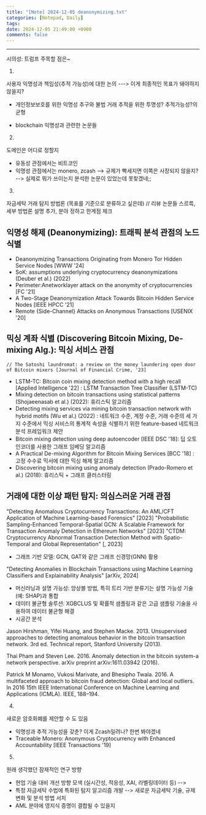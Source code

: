 ```yaml
---
title: "[Note] 2024-12-05 deanonymizing.txt"
categories: [Notepad, Daily]
tags: 
date: 2024-12-05 21:49:00 +0900
comments: false
---
```

---

시의성: 트럼프
주목할 점은~


1.
사용자 익명성과 책임성(추적 가능성)에 대한 논의 ---> 이게 최종적인 목표가 돼야하지 않을지?

- 개인정보보호를 위한 익명성 추구와 불법 거래 추적을 위한 투명성? 추적가능성?의 균형

- blockchain 익명성과 관련한 논문들


2.
도메인은 어디로 정할지

- 유동성 관점에서는 비트코인
- 익명성 관점에서는 monero, zcash --> 규제가 빡세지면 이쪽은 사장되지 않을지?
	--> 실제로 뭐가 쓰이는지 분석한 논문이 있었는데 못찾겠네;;



3.
자금세탁 거래 탐지 방법론 (목표를 기준으로 분류하고 싶은데)	// 리뷰 논문들 스르륵, 세부 방법론 설명 추가, 분야 정하고 한계점 체크

## 익명성 해제 (Deanonymizing): 트래픽 분석 관점의 노드 식별
- Deanonymizing Transactions Originating from Monero Tor Hidden Service Nodes [WWW '24]
- SoK: assumptions underlying cryptocurrency deanonymizations (Deuber et al.) (2022)
- Perimeter:Anetworklayer attack on the anonymity of cryptocurrencies [FC '21]
- A Two-Stage Deanonymization Attack Towards Bitcoin Hidden Service Nodes [IEEE HPCC '21]
- Remote {Side-Channel} Attacks on Anonymous Transactions [USENIX '20]



## 믹싱 계좌 식별 (Discovering Bitcoin Mixing, De-mixing Alg.): 믹싱 서비스 관점
	// The Satoshi laundromat: a review on the money laundering open door of Bitcoin mixers [Journal of Financial Crime, '23]
- LSTM-TC: Bitcoin coin mixing detection method with a high recall [Applied Intelligence '22] : LSTM Transaction Tree Classifier (LSTM-TC)
- Mixing detection on bitcoin transactions using statistical patterns (Shojaeenasab et al.) (2022): 휴리스틱 알고리즘
- Detecting mixing services via mining bitcoin transaction network with hybrid motifs (Wu et al.) (2022)
	: 네트워크 수준, 계정 수준, 거래 수준의 세 가지 수준에서 믹싱 서비스의 통계적 속성을 식별하기 위한 feature-based 네트워크 분석 프레임워크 제안
- Bitcoin mixing detection using deep autoencoder [IEEE DSC '18]: 딥 오토 인코더를 사용한 그래프 임베딩 알고리즘
- A Practical De-mixing Algorithm for Bitcoin Mixing Services [BCC '18] : 고정 수수료 믹서에 대한 믹싱 해제 알고리즘
- Discovering bitcoin mixing using anomaly detection (Prado-Romero et al.) (2018): 휴리스틱 + 그래프 클러스터링



## 거래에 대한 이상 패턴 탐지: 의심스러운 거래 관점

"Detecting Anomalous Cryptocurrency Transactions: An AML/CFT Application of Machine Learning-based Forensics" [2023]
"Probabilistic Sampling-Enhanced Temporal-Spatial GCN: A Scalable Framework for Transaction Anomaly Detection in Ethereum Networks" [2023]
"CTDM: Cryptocurrency Abnormal Transaction Detection Method with Spatio-Temporal and Global Representation" [, 2023]
- 그래프 기반 모델: GCN, GAT와 같은 그래프 신경망(GNN) 활용

"Detecting Anomalies in Blockchain Transactions using Machine Learning Classifiers and Explainability Analysis" [arXiv, 2024]
- 머신러닝과 설명 가능성: 앙상블 방법, 특히 트리 기반 분류기는 설명 가능성 기술(예: SHAP)과 통합
- 데이터 불균형 솔루션: XGBCLUS 및 확률적 샘플링과 같은 고급 샘플링 기술을 사용하여 데이터 불균형 해결
- 시공간 분석





Jason Hirshman, Yifei Huang, and Stephen Macke. 2013. Unsupervised approaches to detecting anomalous behavior in the bitcoin transaction network. 3rd ed. Technical report, Stanford University (2013).

Thai Pham and Steven Lee. 2016. Anomaly detection in the bitcoin system-a network perspective. arXiv preprint arXiv:1611.03942 (2016).

Patrick M Monamo, Vukosi Marivate, and Bhesipho Twala. 2016. A multifaceted approach to bitcoin fraud detection: Global and local outliers. In 2016 15th IEEE International Conference on Machine Learning and Applications (ICMLA). IEEE, 188–194.



4.
새로운 암호화폐를 제안할 수 도 있음

- 익명성과 추적 가능성을 갖춘? 이게 Zcash일려나? 한번 봐야겠네
- Traceable Monero: Anonymous Cryptocurrency with Enhanced Accountability [IEEE Transactions '19]




5.
원래 생각했던 잠재적인 연구 방향

- 현업 기술 대비 개선 방향 모색 (실시간성, 적응성, XAI, 라벨링데이터 등)  --> 
- 특정 자금세탁 수법에 특화된 탐지 알고리즘 개발  --> 새로운 자금세탁 기술, 규제 변화 및 분석 방법 서치
- AML 분야에 영지식 증명이 결합될 수 있을지





